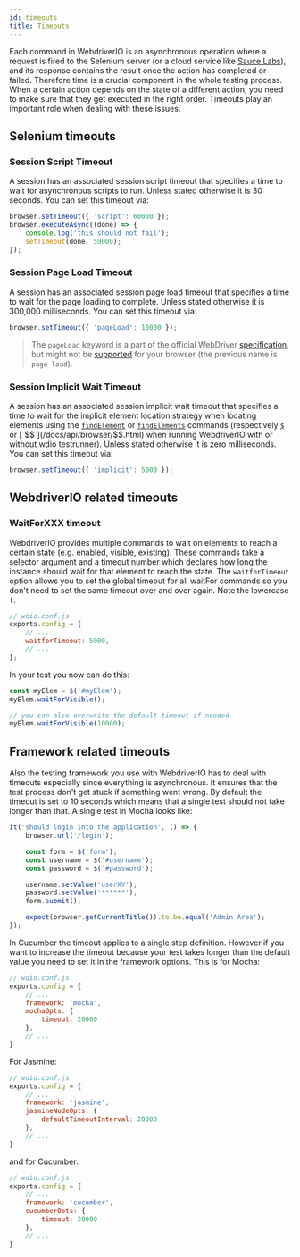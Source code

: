 ```yaml
---
id: timeouts
title: Timeouts
---
```


Each command in WebdriverIO is an asynchronous operation where a request is fired to the Selenium server (or a cloud service like [Sauce Labs](https://saucelabs.com/)), and its response contains the result once the action has completed or failed. Therefore time is a crucial component in the whole testing process. When a certain action depends on the state of a different action, you need to make sure that they get executed in the right order. Timeouts play an important role when dealing with these issues.

## Selenium timeouts

### Session Script Timeout

A session has an associated session script timeout that specifies a time to wait for asynchronous scripts to run. Unless stated otherwise it is 30 seconds. You can set this timeout via:

```js
browser.setTimeout({ 'script': 60000 });
browser.executeAsync((done) => {
    console.log('this should not fail');
    setTimeout(done, 59000);
});
```

### Session Page Load Timeout

A session has an associated session page load timeout that specifies a time to wait for the page loading to complete. Unless stated otherwise it is 300,000 milliseconds. You can set this timeout via:

```js
browser.setTimeout({ 'pageLoad': 10000 });
```

> The `pageLoad` keyword is a part of the official WebDriver [specification](https://www.w3.org/TR/webdriver/#set-timeouts), but might not be [supported](https://github.com/seleniumhq/selenium-google-code-issue-archive/issues/687) for your browser (the previous name is `page load`).

### Session Implicit Wait Timeout

A session has an associated session implicit wait timeout that specifies a time to wait for the implicit element location strategy when locating elements using the [`findElement`](/docs/api/webdriver.html#findelement) or [`findElements`](/docs/api/webdriver.html#findelements) commands (respectively [`$`](/docs/api/browser/$.html) or [`$$`](/docs/api/browser/$$.html) when running WebdriverIO with or without wdio testrunner). Unless stated otherwise it is zero milliseconds. You can set this timeout via:

```js
browser.setTimeout({ 'implicit': 5000 });
```

## WebdriverIO related timeouts

### WaitForXXX timeout

WebdriverIO provides multiple commands to wait on elements to reach a certain state (e.g. enabled, visible, existing). These commands take a selector argument and a timeout number which declares how long the instance should wait for that element to reach the state. The `waitforTimeout` option allows you to set the global timeout for all waitFor commands so you don't need to set the same timeout over and over again. Note the lowercase `f`.

```js
// wdio.conf.js
exports.config = {
    // ...
    waitforTimeout: 5000,
    // ...
};
```

In your test you now can do this:

```js
const myElem = $('#myElem');
myElem.waitForVisible();

// you can also overwrite the default timeout if needed
myElem.waitForVisible(10000);
```

## Framework related timeouts

Also the testing framework you use with WebdriverIO has to deal with timeouts especially since everything is asynchronous. It ensures that the test process don't get stuck if something went wrong. By default the timeout is set to 10 seconds which means that a single test should not take longer than that. A single test in Mocha looks like:

```js
it('should login into the application', () => {
    browser.url('/login');

    const form = $('form');
    const username = $('#username');
    const password = $('#password');

    username.setValue('userXY');
    password.setValue('******');
    form.submit();

    expect(browser.getCurrentTitle()).to.be.equal('Admin Area');
});
```

In Cucumber the timeout applies to a single step definition. However if you want to increase the timeout because your test takes longer than the default value you need to set it in the framework options. This is for Mocha:

```js
// wdio.conf.js
exports.config = {
    // ...
    framework: 'mocha',
    mochaOpts: {
        timeout: 20000
    },
    // ...
}
```

For Jasmine:

```js
// wdio.conf.js
exports.config = {
    // ...
    framework: 'jasmine',
    jasmineNodeOpts: {
        defaultTimeoutInterval: 20000
    },
    // ...
}
```

and for Cucumber:

```js
// wdio.conf.js
exports.config = {
    // ...
    framework: 'cucumber',
    cucumberOpts: {
        timeout: 20000
    },
    // ...
}
```

